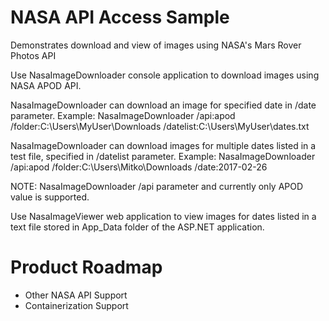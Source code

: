 # NASA API Access Sample
Demonstrates download and view of images using NASA's Mars Rover Photos API 

Use NasaImageDownloader console application to download images using NASA APOD API.

NasaImageDownloader can download an image for specified date in /date parameter. 
Example: NasaImageDownloader /api:apod /folder:C:\Users\MyUser\Downloads /datelist:C:\Users\MyUser\dates.txt


NasaImageDownloader can download images for multiple dates listed in a test file, specified in /datelist parameter. 
Example: NasaImageDownloader /api:apod /folder:C:\Users\Mitko\Downloads /date:2017-02-26 

NOTE: NasaImageDownloader /api parameter and currently only APOD value is supported.

Use NasaImageViewer web application to view images for dates listed in a text file stored in App_Data folder of the ASP.NET application.

# Product Roadmap
- Other NASA API Support
- Containerization Support
